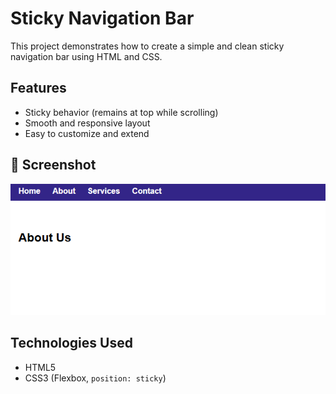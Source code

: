 # Sticky Navigation Bar

This project demonstrates how to create a simple and clean sticky navigation bar using HTML and CSS.

## Features

- Sticky behavior (remains at top while scrolling)
- Smooth and responsive layout
- Easy to customize and extend

## 📸 Screenshot

![Sticky Navbar Screenshot](screenshot.png)

## Technologies Used

- HTML5
- CSS3 (Flexbox, `position: sticky`)


